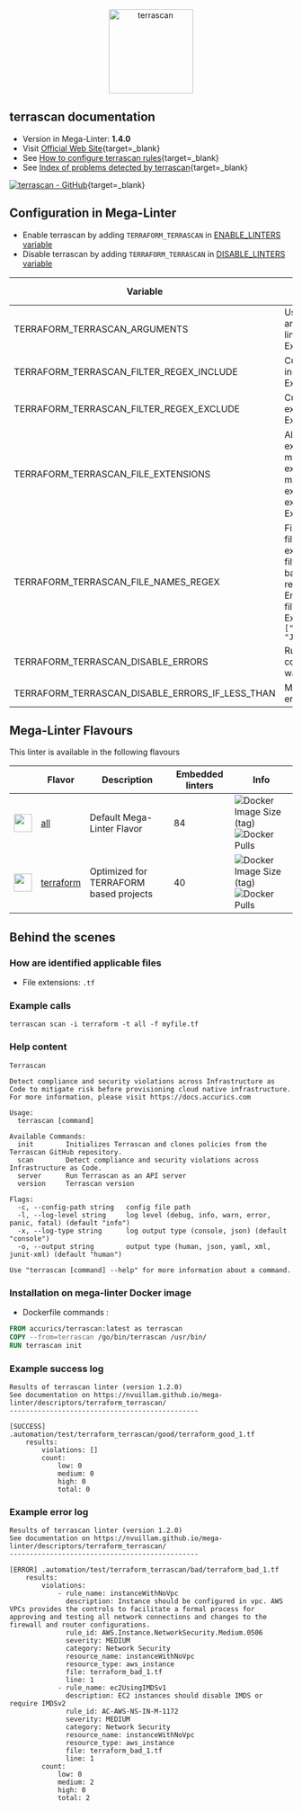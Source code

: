 <!-- markdownlint-disable MD033 MD041 -->
<!-- Generated by .automation/build.py, please do not update manually -->

<div align="center">
  <a href="https://www.accurics.com/products/terrascan/" target="blank" title="Visit linter Web Site">
    <img src="https://www.accurics.com/wp-content/uploads/elementor/thumbs/Terrascan_By_Accurics_Logo_38B34A-F2F2F2_600px-ousqq3op24fn35s67j5dzk3akvuupafmt2sq5dygka.png" alt="terrascan" height="150px" class="megalinter-banner">
  </a>
</div>

## terrascan documentation

- Version in Mega-Linter: **1.4.0**
- Visit [Official Web Site](https://www.accurics.com/products/terrascan/){target=_blank}
- See [How to configure terrascan rules](https://docs.accurics.com/projects/accurics-terrascan/en/latest/policies/){target=_blank}
- See [Index of problems detected by terrascan](https://docs.accurics.com/projects/accurics-terrascan/en/latest/policies/){target=_blank}

[![terrascan - GitHub](https://gh-card.dev/repos/accurics/terrascan.svg?fullname=)](https://github.com/accurics/terrascan){target=_blank}

## Configuration in Mega-Linter

- Enable terrascan by adding `TERRAFORM_TERRASCAN` in [ENABLE_LINTERS variable](https://nvuillam.github.io/mega-linter/configuration/#activation-and-deactivation)
- Disable terrascan by adding `TERRAFORM_TERRASCAN` in [DISABLE_LINTERS variable](https://nvuillam.github.io/mega-linter/configuration/#activation-and-deactivation)

| Variable                                        | Description                                                                                                                                                                                  | Default value      |
|-------------------------------------------------|----------------------------------------------------------------------------------------------------------------------------------------------------------------------------------------------|--------------------|
| TERRAFORM_TERRASCAN_ARGUMENTS                   | User custom arguments to add in linter CLI call<br/>Ex: `-s --foo "bar"`                                                                                                                     |                    |
| TERRAFORM_TERRASCAN_FILTER_REGEX_INCLUDE        | Custom regex including filter<br/>Ex: `(src|lib)`                                                                                                                                            | Include every file |
| TERRAFORM_TERRASCAN_FILTER_REGEX_EXCLUDE        | Custom regex excluding filter<br/>Ex: `(test|examples)`                                                                                                                                      | Exclude no file    |
| TERRAFORM_TERRASCAN_FILE_EXTENSIONS             | Allowed file extensions. `"*"` matches any extension, `""` matches empty extension. Empty list excludes all files<br/>Ex: `[".py", ""]`                                                      | `[".tf"]`          |
| TERRAFORM_TERRASCAN_FILE_NAMES_REGEX            | File name regex filters. Regular expression list for filtering files by their base names using regex full match. Empty list includes all files<br/>Ex: `["Dockerfile(-.+)?", "Jenkinsfile"]` | Include every file |
| TERRAFORM_TERRASCAN_DISABLE_ERRORS              | Run linter but consider errors as warnings                                                                                                                                                   | `false`            |
| TERRAFORM_TERRASCAN_DISABLE_ERRORS_IF_LESS_THAN | Maximum number of errors allowed                                                                                                                                                             | `0`                |

## Mega-Linter Flavours

This linter is available in the following flavours

| <!-- -->                                                                                                                                                  | Flavor                                                                 | Description                            | Embedded linters | Info                                                                                                                                                                                       |
|-----------------------------------------------------------------------------------------------------------------------------------------------------------|------------------------------------------------------------------------|----------------------------------------|------------------|--------------------------------------------------------------------------------------------------------------------------------------------------------------------------------------------|
| <img src="https://github.com/nvuillam/mega-linter/raw/master/docs/assets/images/mega-linter-square.png" alt="" height="32px" class="megalinter-icon"></a> | [all](https://nvuillam.github.io/mega-linter/supported-linters/)       | Default Mega-Linter Flavor             | 84               | ![Docker Image Size (tag)](https://img.shields.io/docker/image-size/nvuillam/mega-linter/v4) ![Docker Pulls](https://img.shields.io/docker/pulls/nvuillam/mega-linter)                     |
| <img src="https://github.com/nvuillam/mega-linter/raw/master/docs/assets/icons/terraform.ico" alt="" height="32px" class="megalinter-icon"></a>           | [terraform](https://nvuillam.github.io/mega-linter/flavors/terraform/) | Optimized for TERRAFORM based projects | 40               | ![Docker Image Size (tag)](https://img.shields.io/docker/image-size/nvuillam/mega-linter-terraform/v4) ![Docker Pulls](https://img.shields.io/docker/pulls/nvuillam/mega-linter-terraform) |

## Behind the scenes

### How are identified applicable files

- File extensions: `.tf`

<!-- markdownlint-disable -->
<!-- /* cSpell:disable */ -->

### Example calls

```shell
terrascan scan -i terraform -t all -f myfile.tf
```


### Help content

```shell
Terrascan

Detect compliance and security violations across Infrastructure as Code to mitigate risk before provisioning cloud native infrastructure.
For more information, please visit https://docs.accurics.com

Usage:
  terrascan [command]

Available Commands:
  init        Initializes Terrascan and clones policies from the Terrascan GitHub repository.
  scan        Detect compliance and security violations across Infrastructure as Code.
  server      Run Terrascan as an API server
  version     Terrascan version

Flags:
  -c, --config-path string   config file path
  -l, --log-level string     log level (debug, info, warn, error, panic, fatal) (default "info")
  -x, --log-type string      log output type (console, json) (default "console")
  -o, --output string        output type (human, json, yaml, xml, junit-xml) (default "human")

Use "terrascan [command] --help" for more information about a command.
```

### Installation on mega-linter Docker image

- Dockerfile commands :
```dockerfile
FROM accurics/terrascan:latest as terrascan
COPY --from=terrascan /go/bin/terrascan /usr/bin/
RUN terrascan init
```


### Example success log

```shell
Results of terrascan linter (version 1.2.0)
See documentation on https://nvuillam.github.io/mega-linter/descriptors/terraform_terrascan/
-----------------------------------------------

[SUCCESS] .automation/test/terraform_terrascan/good/terraform_good_1.tf
    results:
        violations: []
        count:
            low: 0
            medium: 0
            high: 0
            total: 0

```

### Example error log

```shell
Results of terrascan linter (version 1.2.0)
See documentation on https://nvuillam.github.io/mega-linter/descriptors/terraform_terrascan/
-----------------------------------------------

[ERROR] .automation/test/terraform_terrascan/bad/terraform_bad_1.tf
    results:
        violations:
            - rule_name: instanceWithNoVpc
              description: Instance should be configured in vpc. AWS VPCs provides the controls to facilitate a formal process for approving and testing all network connections and changes to the firewall and router configurations.
              rule_id: AWS.Instance.NetworkSecurity.Medium.0506
              severity: MEDIUM
              category: Network Security
              resource_name: instanceWithNoVpc
              resource_type: aws_instance
              file: terraform_bad_1.tf
              line: 1
            - rule_name: ec2UsingIMDSv1
              description: EC2 instances should disable IMDS or require IMDSv2
              rule_id: AC-AWS-NS-IN-M-1172
              severity: MEDIUM
              category: Network Security
              resource_name: instanceWithNoVpc
              resource_type: aws_instance
              file: terraform_bad_1.tf
              line: 1
        count:
            low: 0
            medium: 2
            high: 0
            total: 2

```
